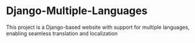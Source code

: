 # Django-Multiple-Languages
 This project is a Django-based website with support for multiple languages, enabling seamless translation and localization
